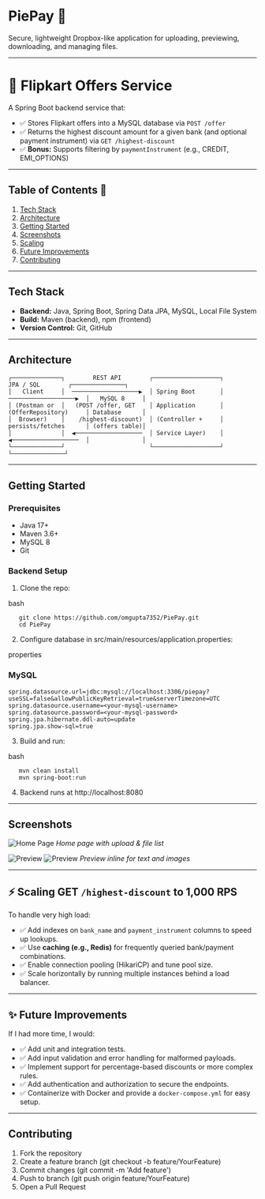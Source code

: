 # PiePay  🚀

Secure, lightweight Dropbox-like application for uploading, previewing, downloading, and managing files.

---

# 📌 Flipkart Offers Service

A Spring Boot backend service that:

- ✅ Stores Flipkart offers into a MySQL database via `POST /offer`  
- ✅ Returns the highest discount amount for a given bank (and optional payment instrument) via `GET /highest-discount`  
- ✅ **Bonus:** Supports filtering by `paymentInstrument` (e.g., CREDIT, EMI_OPTIONS)

---

## Table of Contents 🚀

1. [Tech Stack](#tech-stack)  
2. [Architecture](#architecture)
3. [Getting Started](#getting-started)  
4. [Screenshots](#screenshots)
5. [Scaling](#scaling)
6. [Future Improvements](#future-improvements)
7. [Contributing](#contributing)  

---

## Tech Stack

- **Backend:** Java, Spring Boot, Spring Data JPA, MySQL, Local File System  
- **Build:** Maven (backend), npm (frontend)  
- **Version Control:** Git, GitHub  

---

## Architecture

```
┌──────────────┐        REST API        ┌───────────────────┐        JPA / SQL        ┌───────────────┐
│   Client     │  ───────────────────▶  │ Spring Boot       │  ───────────────────▶  │   MySQL 8     │
│ (Postman or  │   (POST /offer, GET    │ Application       │   (OfferRepository)     │ Database      │
│  Browser)    │    /highest-discount)  │ (Controller +     │   persists/fetches      │ (offers table)│
│              │  ◀───────────────────  │ Service Layer)    │  ◀───────────────────  │               │
└──────────────┘                        └───────────────────┘                        └───────────────┘

```
---

## Getting Started

### Prerequisites

* Java 17+
* Maven 3.6+
* MySQL 8 
* Git

### Backend Setup

1. Clone the repo:

   
bash
```
   git clone https://github.com/omgupta7352/PiePay.git
   cd PiePay
```
2. Configure database in src/main/resources/application.properties:

   
properties
   ### MySQL
   ```
  spring.datasource.url=jdbc:mysql://localhost:3306/piepay?useSSL=false&allowPublicKeyRetrieval=true&serverTimezone=UTC
  spring.datasource.username=<your-mysql-username>
  spring.datasource.password=<your-mysql-password>
  spring.jpa.hibernate.ddl-auto=update
  spring.jpa.show-sql=true

```
3. Build and run:

   
bash
```
   mvn clean install
   mvn spring-boot:run
```
4. Backend runs at http://localhost:8080

---

## Screenshots

![Home Page](dropnest1.png)
*Home page with upload & file list*

![Preview](dropnest2.png)
![Preview](dropnest3.png)
*Preview inline for text and images*

---

## ⚡ Scaling GET `/highest-discount` to 1,000 RPS
To handle very high load:

- ✅ Add indexes on `bank_name` and `payment_instrument` columns to speed up lookups.
- ✅ Use **caching (e.g., Redis)** for frequently queried bank/payment combinations.
- ✅ Enable connection pooling (HikariCP) and tune pool size.
- ✅ Scale horizontally by running multiple instances behind a load balancer.

---

## ✨ Future Improvements
If I had more time, I would:

- ✅ Add unit and integration tests.
- ✅ Add input validation and error handling for malformed payloads.
- ✅ Implement support for percentage-based discounts or more complex rules.
- ✅ Add authentication and authorization to secure the endpoints.
- ✅ Containerize with Docker and provide a `docker-compose.yml` for easy setup.

---

## Contributing

1. Fork the repository
2. Create a feature branch (git checkout -b feature/YourFeature)
3. Commit changes (git commit -m 'Add feature')
4. Push to branch (git push origin feature/YourFeature)
5. Open a Pull Request





